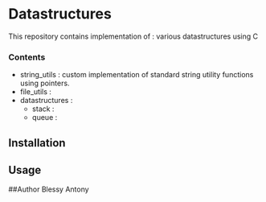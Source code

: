 # Datastructures
This repository contains implementation of :
various datastructures using C

### Contents
* string_utils : custom implementation of standard string utility functions using pointers.
* file_utils :
* datastructures :
    * stack :
    * queue : 

## Installation

## Usage

##Author
Blessy Antony